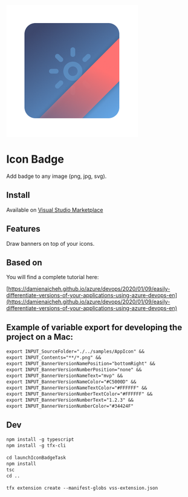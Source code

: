 ![Schema](./icon.png)

# Icon Badge

Add badge to any image (png, jpg, svg).

## Install

Available on [Visual Studio Marketplace](https://marketplace.visualstudio.com/items?itemName=VladislavAntonyuk.launch-icon-badge-task)

## Features

Draw banners on top of your icons.

## Based on

You will find a complete tutorial here:

[https://damienaicheh.github.io/azure/devops/2020/01/09/easily-differentiate-versions-of-your-applications-using-azure-devops-en](https://damienaicheh.github.io/azure/devops/2020/01/09/easily-differentiate-versions-of-your-applications-using-azure-devops-en)


## Example of variable export for developing the project on a Mac:

```
export INPUT_SourceFolder="./../samples/AppIcon" &&
export INPUT_Contents="**/*.png" &&
export INPUT_BannerVersionNamePosition="bottomRight" &&
export INPUT_BannerVersionNumberPosition="none" &&
export INPUT_BannerVersionNameText="mvp" &&
export INPUT_BannerVersionNameColor="#C5000D" &&
export INPUT_BannerVersionNameTextColor="#FFFFFF" &&
export INPUT_BannerVersionNumberTextColor="#FFFFFF" &&
export INPUT_BannerVersionNumberText="1.2.3" &&
export INPUT_BannerVersionNumberColor="#34424F"
```

## Dev

```
npm install -g typescript
npm install -g tfx-cli

cd launchIconBadgeTask
npm install
tsc
cd ..

tfx extension create --manifest-globs vss-extension.json
```